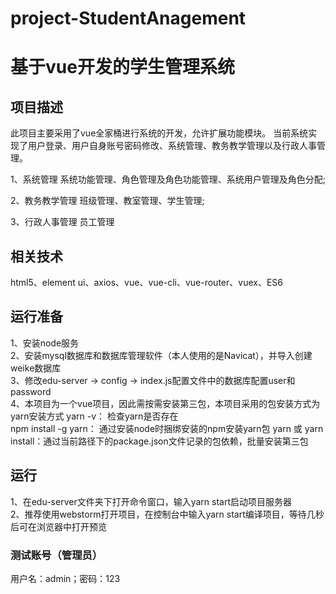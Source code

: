 # project-StudentAnagement
# 基于vue开发的学生管理系统
## 项目描述  
此项目主要采用了vue全家桶进行系统的开发，允许扩展功能模块。
当前系统实现了用户登录、用户自身账号密码修改、系统管理、教务教学管理以及行政人事管理。

1、系统管理
系统功能管理、角色管理及角色功能管理、系统用户管理及角色分配;

2、教务教学管理
班级管理、教室管理、学生管理;

3、行政人事管理
员工管理

## 相关技术  
html5、element ui、axios、vue、vue-cli、vue-router、vuex、ES6

## 运行准备  
1、安装node服务  
2、安装mysql数据库和数据库管理软件（本人使用的是Navicat），并导入创建weike数据库  
3、修改edu-server -> config -> index.js配置文件中的数据库配置user和password     
4、本项目为一个vue项目，因此需按需安装第三包，本项目采用的包安装方式为yarn安装方式 yarn -v： 检查yarn是否存在  
npm install -g yarn： 通过安装node时捆绑安装的npm安装yarn包 yarn 或 yarn install：通过当前路径下的package.json文件记录的包依赖，批量安装第三包

## 运行  
1、在edu-server文件夹下打开命令窗口，输入yarn start启动项目服务器   
2、推荐使用webstorm打开项目，在控制台中输入yarn start编译项目，等待几秒后可在浏览器中打开预览

### 测试账号（管理员）  
用户名：admin；密码：123
